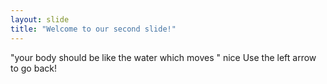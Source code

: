 ```yaml
---
layout: slide
title: "Welcome to our second slide!"
---
```

"your body should be like the water which moves " nice
Use the left arrow to go back!
